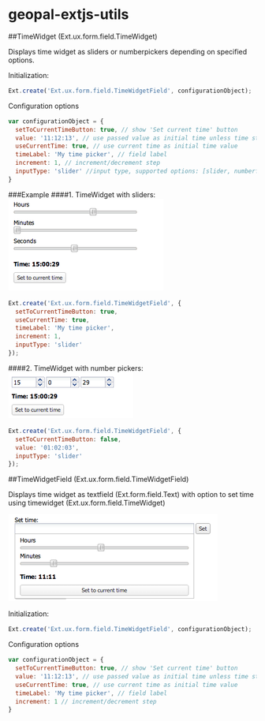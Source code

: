 geopal-extjs-utils
==================


##TimeWidget (Ext.ux.form.field.TimeWidget)

Displays time widget as sliders or numberpickers depending on specified options. 

Initialization: 
```javascript
Ext.create('Ext.ux.form.field.TimeWidgetField', configurationObject);
```

Configuration options
```javascript
var configurationObject = {
  setToCurrentTimeButton: true, // show 'Set current time' button
  value: '11:12:13', // use passed value as initial time unless time string is invalid
  useCurrentTime: true, // use current time as initial time value
  timeLabel: 'My time picker', // field label
  increment: 1, // increment/decrement step
  inputType: 'slider' //input type, supported options: [slider, numberfield]
}
```

###Example
####1. TimeWidget with sliders:
![alt text](https://raw.githubusercontent.com/geopal-solutions/geopal-extjs-utils/master/demo/imgs/slider_picker.png "TimeWidget with sliders")
```javascript
Ext.create('Ext.ux.form.field.TimeWidgetField', {
  setToCurrentTimeButton: true,
  useCurrentTime: true,
  timeLabel: 'My time picker',
  increment: 1,
  inputType: 'slider' 
});
```

####2. TimeWidget with number pickers:
![alt text](https://raw.githubusercontent.com/geopal-solutions/geopal-extjs-utils/master/demo/imgs/number_picker.png "Time Widget with numberfields")
```javascript
Ext.create('Ext.ux.form.field.TimeWidgetField', {
  setToCurrentTimeButton: false,
  value: '01:02:03',
  inputType: 'slider' 
});
```

##TimeWidgetField (Ext.ux.form.field.TimeWidgetField)

Displays time widget as textfield (Ext.form.field.Text) with option to set time using timewidget (Ext.ux.form.field.TimeWidget)

![alt text](https://raw.githubusercontent.com/geopal-solutions/geopal-extjs-utils/master/demo/imgs/timepicker_opened.png "Time Field")

Initialization: 
```javascript
Ext.create('Ext.ux.form.field.TimeWidgetField', configurationObject);
```

Configuration options
```javascript
var configurationObject = {
  setToCurrentTimeButton: true, // show 'Set current time' button
  value: '11:12:13', // use passed value as initial time unless time string is invalid
  useCurrentTime: true, // use current time as initial time value
  timeLabel: 'My time picker', // field label
  increment: 1 // increment/decrement step
}
```
